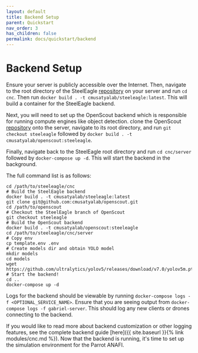 ```yaml
---
layout: default
title: Backend Setup
parent: Quickstart
nav_order: 3
has_children: false
permalink: docs/quickstart/backend
---
```

# Backend Setup
Ensure your server is publicly accessible over the Internet. Then, navigate to the root directory of the SteelEagle [repository](https://github.com/cmusatyalab/steeleagle/tree/main) on your server and run `cd cnc`. Then run `docker build . -t cmusatyalab/steeleagle:latest`. This will build a container for the SteelEagle backend.

Next, you will need to set up the OpenScout backend which is responsible for running compute engines like object detection. clone the OpenScout [repository](https://github.com/cmusatyalab/openscout) onto the server, navigate to its root directory, and run `git checkout steeleagle` followed by `docker build . -t cmusatyalab/openscout:steeleagle`.

Finally, navigate back to the SteelEagle root directory and run `cd cnc/server` followed by `docker-compose up -d`. This will start the backend in the background.

The full command list is as follows:
```
cd /path/to/steeleagle/cnc
# Build the SteelEagle backend
docker build . -t cmusatyalab/steeleagle:latest
git clone git@github.com:cmusatyalab/openscout.git
cd /path/to/openscout
# Checkout the SteelEagle branch of OpenScout
git checkout steeleagle
# Build the OpenScout backend
docker build . -t cmusatyalab/openscout:steeleagle
cd /path/to/steeleagle/cnc/server
# Copy env
cp template.env .env
# Create models dir and obtain YOLO model
mkdir models
cd models
wget https://github.com/ultralytics/yolov5/releases/download/v7.0/yolov5m.pt
# Start the backend!
cd ..
docker-compose up -d
```

Logs for the backend should be viewable by running `docker-compose logs -f <OPTIONAL_SERVICE_NAME>`. Ensure that you are seeing output from `docker-compose logs -f gabriel-server`. This should log any new clients or drones connecting to the backend.

If you would like to read more about backend customization or other logging features, see the complete backend guide [here]({{ site.baseurl }}{% link modules/cnc.md %}). Now that the backend is running, it's time to set up the simulation environment for the Parrot ANAFI.
